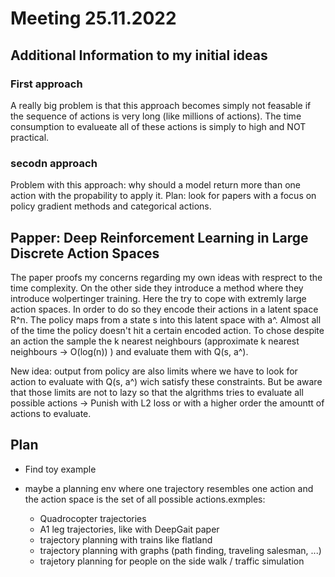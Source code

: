 # Meeting 25.11.2022

## Additional Information to my initial ideas

### First approach

A really big problem is that this approach becomes simply not feasable if the sequence of actions is very long (like millions of actions). The time consumption to evalueate all of these actions is simply to high and NOT practical.

### secodn approach

Problem with this approach: why should a model return more than one action with the propability to apply it. Plan: look for papers with a focus on policy gradient methods and categorical actions.

## Papper: Deep Reinforcement Learning in Large Discrete Action Spaces

The paper proofs my concerns regarding my own ideas with resprect to the time complexity. On the other side they introduce a method where they introduce wolpertinger training. Here the try to cope with extremly large action spaces. In order to do so they encode their actions in a latent space R^n. The policy maps from a state s into this latent space with a^. Almost all of the time the policy doesn't hit a certain encoded action. To chose despite an action the sample the k nearest neighbours (approximate k nearest neighbours -> O(log(n)) ) and evaluate them with Q(s, a^).

New idea: output from policy are also limits where we have to look for action to evaluate with Q(s, a^) wich satisfy these constraints. But be aware that those limits are not to lazy so that the algrithms tries to evaluate all possible actions -> Punish with L2 loss or with a higher order the amountt of actions to evaluate.

## Plan

- Find toy example
- maybe a planning env where one trajectory resembles one action and the action space is the set of all possible actions.exmples:

	- Quadrocopter trajectories
	- A1 leg trajectories, like with DeepGait paper
	- trajectory planning with trains like flatland
	- trajectory planning with graphs (path finding, traveling salesman, ...)
	- trajetory planning for people on the side walk / traffic simulation
